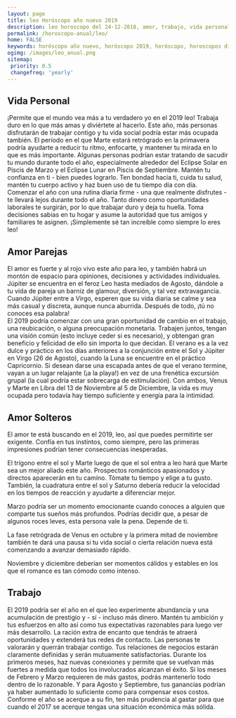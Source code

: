 ```yaml
---
layout: page
title: leo Horóscopo año nuevo 2019 
description: leo horoscopo del 24-12-2018, amor, trabajo, vida personal. Todas las predicciones para leo gratis. Disfruta este año nuevo.
permalink: /horoscopo-anual/leo/
home: FALSE
keywords: horóscopo año nuevo, horóscopo 2019, horóscopo, horoscopos diarios gratis del dia de hoy, horóscopo diario gratis,horóscopo ano nuevo 2019, horóscopo esperanza gracia, horoscopo leo 2019, horoscop, horóscopos gratis, horoscopo leo, horoscopo leo 2019 gratis, Tarot, Astrologia, Zodíaco, leo, horoscopo gratis,tarot en femenino,videncia gratuita,horoscopos gratuitos,horóscopos, astrologia,videncia gratis
ogimg: /images/leo_anual.png
sitemap:
 priority: 0.5
 changefreq: 'yearly'
---
```




## Vida Personal

¡Permite que el mundo vea más a tu verdadero yo en el 2019 leo! Trabaja duro en lo que más amas y diviértete al hacerlo. Este año, más personas disfrutarán de trabajar contigo y tu vida social podría estar más ocupada también.
El período en el que Marte estará retrógrado en la primavera podría ayudarte a reducir tu ritmo, enfocarte, y mantener tu mirada en lo que es más importante.
Algunas personas podrían estar tratando de sacudir tu mundo durante todo el año, especialmente alrededor del Eclipse Solar en Piscis de Marzo y el Eclipse Lunar en Piscis de Septiembre. Mantén tu confianza en ti - bien puedes lograrlo.
Ten bondad hacia ti, cuida tu salud, mantén tu cuerpo activo y haz buen uso de tu tiempo día con día. Comenzar el año con una rutina diaria firme - una que realmente disfrutes - te llevará lejos durante todo el año.
Tanto dinero como oportunidades laborales te surgirán, por lo que trabajar duro y deja tu huella.
Toma decisiones sabias en tu hogar y asume la autoridad que tus amigos y familiares te asignen. ¡Simplemente sé tan increíble como siempre lo eres leo!

## Amor Parejas

El amor es fuerte y al rojo vivo este año para leo, y también habrá un montón de espacio para opiniones, decisiones y actividades individuales. 
Júpiter se encuentra en el feroz Leo hasta mediados de Agosto, dándole a tu vida de pareja un barniz de glamour, diversión, y tal vez extravagancia. Cuando Júpiter entre a Virgo, esperen que su vida diaria se calme y sea más casual y discreta, aunque nunca aburrida. Después de todo, ¡tú no conoces esa palabra!    
El 2019 podría comenzar con una gran oportunidad de cambio en el trabajo, una reubicación, o alguna preocupación monetaria. Trabajen juntos, tengan una visión común (esto incluye ceder si es necesario), y obtengan gran beneficio y felicidad de ello sin importa lo que decidan. 
El verano es a la vez dulce y práctico en los días anteriores a la conjunción entre el Sol y Júpiter en Virgo (26 de Agosto), cuando la Luna se encuentre en el práctico Capricornio. Si desean darse una escapada antes de que el verano termine, vayan a un lugar relajante (¡a la playa!) en vez de una frenética excursión grupal (la cual podría estar sobrecarga de estimulación). 
Con ambos, Venus y Marte en Libra del 13 de Noviembre al 5 de Diciembre, la vida es muy ocupada pero todavía hay tiempo suficiente y energía para la intimidad.

## Amor Solteros

El amor te está buscando en el 2019, leo, así que puedes permitirte ser exigente. Confía en tus instintos, como siempre, pero las primeras impresiones podrían tener consecuencias inesperadas.


El trígono entre el sol y Marte luego de que el sol entra a leo hará que Marte sea un mejor aliado este año. Prospectos románticos apasionados y directos aparecerán en tu camino. Tómate tu tiempo y elige a tu gusto. También, la cuadratura entre el sol y Saturno debería reducir la velocidad en los tiempos de reacción y ayudarte a diferenciar mejor.


Marzo podría ser un momento emocionante cuando conoces a alguien que comparte tus sueños más profundos. Podrías decidir que, a pesar de algunos roces leves, esta persona vale la pena. Depende de ti.


La fase retrógrada de Venus en octubre y la primera mitad de noviembre también te dará una pausa si tu vida social o cierta relación nueva está comenzando a avanzar demasiado rápido. 


Noviembre y diciembre deberían ser momentos cálidos y estables en los que el romance es tan cómodo como intenso.

## Trabajo

El 2019 podría ser el año en el que leo experimente abundancia y una acumulación de prestigio y - sí - incluso más dinero. Mantén tu ambición y tus esfuerzos en alto así como tus expectativas razonables para luego ver más desarrollo.
La ración extra de encanto que tendrás te atraerá oportunidades y extenderá tus redes de contacto. Las personas te valorarán y querrán trabajar contigo. Tus relaciones de negocios estarán claramente definidas y serán mutuamente satisfactorias. Durante los primeros meses, haz nuevas conexiones y permite que se vuelvan más fuertes a medida que todos los involucrados alcanzan el éxito.
Si los meses de Febrero y Marzo requieren de más gastos, podrás mantenerlo todo dentro de lo razonable. Y para Agosto y Septiembre, tus ganancias podrían ya haber aumentado lo suficiente como para compensar esos costos.
Conforme el año se acerque a su fin, ten más prudencia al gastar para que cuando el 2017 se acerque tengas una situación económica más sólida.  